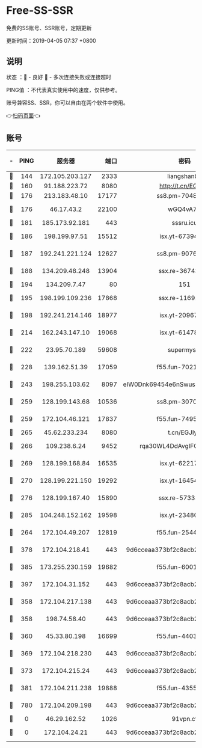 # Free-SS-SSR

免费的SS账号、SSR账号，定期更新

更新时间：2019-04-05 07:37 +0800

## 说明

状态     ：🙂 - 良好 🙁 - 多次连接失败或连接超时

PING值   ：不代表真实使用中的速度，仅供参考。

账号兼容SS、SSR，你可以自由在两个软件中使用。

👉[扫码页面](https://liesauer.github.io/Free-SS-SSR/)👈

## 账号

|-|PING|服务器|端口|密码|加密方式|区域|
|:----:|:----:|:-----:|-----:|:----:|:----:|:----:|
|🙂|144|172.105.203.127|2333|liangshanbo|chacha20|JP|
|🙂|160|91.188.223.72|8080|http://t.cn/EGJIyrl|rc4-md5|RU|
|🙂|176|213.183.48.10|17177|ss8.pm-70485550|rc4-md5|RU|
|🙂|176|46.17.43.2|22100|wGQ4vA7D|aes-256-gcm|RU|
|🙂|181|185.173.92.181|443|sssru.icu|rc4-md5|RU|
|🙂|186|198.199.97.51|15512|isx.yt-67394255|aes-256-cfb|US|
|🙂|187|192.241.221.124|12627|ss8.pm-90761308|aes-256-cfb|US|
|🙂|188|134.209.48.248|13904|ssx.re-36743043|aes-256-cfb|US|
|🙂|194|134.209.7.47|80|151|chacha20|US|
|🙂|195|198.199.109.236|17868|ssx.re-11691395|aes-256-cfb|US|
|🙂|198|192.241.214.146|18977|isx.yt-20967383|aes-256-cfb|US|
|🙂|214|162.243.147.10|19068|isx.yt-61478887|aes-256-cfb|US|
|🙂|222|23.95.70.189|59608|supermyssr|chacha20-ietf|US|
|🙂|228|139.162.51.39|17059|f55.fun-70212251|aes-256-cfb|SG|
|🙂|243|198.255.103.62|8097|eIW0Dnk69454e6nSwuspv9DmS201tQ0D|aes-256-cfb|US|
|🙂|259|128.199.143.68|10536|ss8.pm-30707550|aes-256-cfb|SG|
|🙂|259|172.104.46.121|17837|f55.fun-74959561|aes-256-cfb|SG|
|🙂|265|45.62.233.234|8080|t.cn/EGJIyrl|rc4-md5|CA|
|🙂|266|109.238.6.24|9452|rqa30WL4DdAvgIFG6Fs3znzTa|aes-256-cfb|FR|
|🙂|269|128.199.168.84|16535|isx.yt-62217895|aes-256-cfb|SG|
|🙂|270|128.199.221.150|19292|isx.yt-16454453|aes-256-cfb|SG|
|🙂|276|128.199.167.40|15890|ssx.re-57331403|aes-256-cfb|SG|
|🙂|285|104.248.152.162|19598|isx.yt-23480328|aes-256-cfb|SG|
|🙂|264|172.104.49.207|12819|f55.fun-25442615|aes-256-cfb|SG|
|🙂|378|172.104.218.41|443|9d6cceaa373bf2c8acb22e60b6a58be6|aes-256-cfb|US|
|🙂|385|173.255.230.159|19682|f55.fun-60016732|aes-256-cfb|US|
|🙂|397|172.104.31.152|443|9d6cceaa373bf2c8acb22e60b6a58be6|aes-256-cfb|US|
|🙁|358|172.104.217.138|443|9d6cceaa373bf2c8acb22e60b6a58be6|aes-256-cfb|US|
|🙁|358|198.74.58.40|443|9d6cceaa373bf2c8acb22e60b6a58be6|aes-256-cfb|US|
|🙁|360|45.33.80.198|16699|f55.fun-44032536|aes-256-cfb|US|
|🙁|369|172.104.218.230|443|9d6cceaa373bf2c8acb22e60b6a58be6|aes-256-cfb|US|
|🙁|373|172.104.215.24|443|9d6cceaa373bf2c8acb22e60b6a58be6|aes-256-cfb|US|
|🙁|381|172.104.211.238|19888|f55.fun-43554596|aes-256-cfb|US|
|🙁|780|172.104.209.198|443|9d6cceaa373bf2c8acb22e60b6a58be6|aes-256-cfb|US|
|🙁|0|46.29.162.52|1026|91vpn.cf|rc4-md5|RU|
|🙁|0|172.104.24.21|443|9d6cceaa373bf2c8acb22e60b6a58be6|aes-256-cfb|US|
